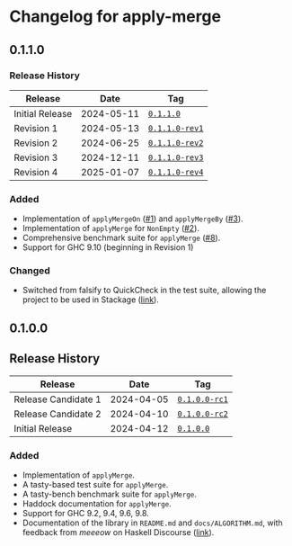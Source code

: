 <!--
SPDX-FileCopyrightText: Copyright Preetham Gujjula
SPDX-License-Identifier: BSD-3-Clause
-->

# Changelog for apply-merge

## 0.1.1.0

### Release History

| Release         | Date       | Tag              |
| --------------- | ---------- | ---------------- |
| Initial Release | 2024-05-11 | [`0.1.1.0`]      |
| Revision 1      | 2024-05-13 | [`0.1.1.0-rev1`] |
| Revision 2      | 2024-06-25 | [`0.1.1.0-rev2`] |
| Revision 3      | 2024-12-11 | [`0.1.1.0-rev3`] |
| Revision 4      | 2025-01-07 | [`0.1.1.0-rev4`] |

### Added
* Implementation of `applyMergeOn`
  ([#1](https://github.com/pgujjula/apply-merge/issues/1)) and `applyMergeBy`
  ([#3](https://github.com/pgujjula/apply-merge/issues/3)).
* Implementation of `applyMerge` for `NonEmpty`
  ([#2](https://github.com/pgujjula/apply-merge/issues/2)).
* Comprehensive benchmark suite for `applyMerge`
  ([#8](https://github.com/pgujjula/apply-merge/issues/8)).
* Support for GHC 9.10 (beginning in Revision 1)

### Changed
* Switched from falsify to QuickCheck in the test suite, allowing the
  project to be used in Stackage
  ([link](https://github.com/well-typed/falsify/issues/71)).

## 0.1.0.0

## Release History

| Release             | Date       | Tag              |
| ------------------- | ---------- | ---------------- |
| Release Candidate 1 | 2024-04-05 | [`0.1.0.0-rc1`]  |
| Release Candidate 2 | 2024-04-10 | [`0.1.0.0-rc2`]  |
| Initial Release     | 2024-04-12 | [`0.1.0.0`]      |

### Added
* Implementation of `applyMerge`.
* A tasty-based test suite for `applyMerge`.
* A tasty-bench benchmark suite for `applyMerge`.
* Haddock documentation for `applyMerge`.
* Support for GHC 9.2, 9.4, 9.6, 9.8.
* Documentation of the library in `README.md` and `docs/ALGORITHM.md`, with
  feedback from _meeeow_ on Haskell Discourse
  ([link](https://discourse.haskell.org/t/apply-merge-lift-a-binary-increasing-function-onto-ordered-lists-and-produce-ordered-output/9269/4)).

[`0.1.1.0-rev4`]: https://github.com/pgujjula/apply-merge/releases/tag/0.1.1.0-rev4
[`0.1.1.0-rev3`]: https://github.com/pgujjula/apply-merge/releases/tag/0.1.1.0-rev3
[`0.1.1.0-rev2`]: https://github.com/pgujjula/apply-merge/releases/tag/0.1.1.0-rev2
[`0.1.1.0-rev1`]: https://github.com/pgujjula/apply-merge/releases/tag/0.1.1.0-rev1
[`0.1.1.0`]: https://github.com/pgujjula/apply-merge/releases/tag/0.1.1.0
[`0.1.0.0`]: https://github.com/pgujjula/apply-merge/releases/tag/0.1.0.0
[`0.1.0.0-rc2`]: https://github.com/pgujjula/apply-merge/releases/tag/0.1.0.0-rc2
[`0.1.0.0-rc1`]: https://github.com/pgujjula/apply-merge/releases/tag/0.1.0.0-rc1
